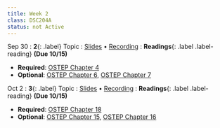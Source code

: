 ```yaml
---
title: Week 2
class: DSC204A
status: not Active
---
```



Sep 30
: **2**{: .label} Topic
  : [Slides]() &#8226; [Recording]()
: **Readings**{: .label .label-reading}  **(Due 10/15)**
  * **Required**: [OSTEP Chapter 4](https://pages.cs.wisc.edu/~remzi/OSTEP/cpu-intro.pdf)
  * **Optional**: [OSTEP Chapter 6](https://pages.cs.wisc.edu/~remzi/OSTEP/cpu-mechanisms.pdf), [OSTEP Chapter 7](https://pages.cs.wisc.edu/~remzi/OSTEP/cpu-sched.pdf)



Oct 2
: **3**{: .label} Topic
  : [Slides]() &#8226; [Recording]()
: **Readings**{: .label .label-reading}  **(Due 10/15)**
  * **Required**: [OSTEP Chapter 18](https://pages.cs.wisc.edu/~remzi/OSTEP/vm-paging.pdf)
  * **Optional**: [OSTEP Chapter 15](https://pages.cs.wisc.edu/~remzi/OSTEP/vm-mechanism.pdf), [OSTEP Chapter 16](https://pages.cs.wisc.edu/~remzi/OSTEP/vm-segmentation.pdf)